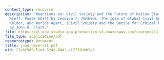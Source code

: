 ```yaml
---
content_type: resource
description: 'Reactions on: Civil Society and the Future of Nation State by David
  Rieff, Power Shift by Jessica T. Mathews, The Idea of Global Civil Society by Mary
  Kaldor, and Worlds Apart, (Civil Society and the Battle for Ethical Globalization)
  by John D. Clark.'
file: https://ol-ocw-studio-app-production.s3.amazonaws.com/courses/11-363-civil-society-and-the-environment-spring-2005/22a8f56951ed524d8841a17f79dbb2a7_juan_barerra1.pdf
file_type: application/pdf
resourcetype: Document
title: juan_barerra1.pdf
uid: 22a8f569-51ed-524d-8841-a17f79dbb2a7
---
```

